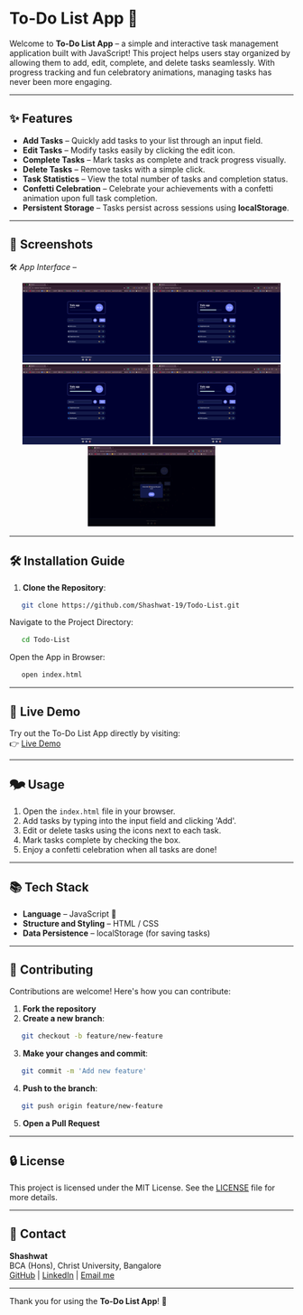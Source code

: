 # To-Do List App 📅

Welcome to **To-Do List App** – a simple and interactive task management application built with JavaScript! This project helps users stay organized by allowing them to add, edit, complete, and delete tasks seamlessly. With progress tracking and fun celebratory animations, managing tasks has never been more engaging.

---

## ✨ Features

- **Add Tasks** – Quickly add tasks to your list through an input field.
- **Edit Tasks** – Modify tasks easily by clicking the edit icon.
- **Complete Tasks** – Mark tasks as complete and track progress visually.
- **Delete Tasks** – Remove tasks with a simple click.
- **Task Statistics** – View the total number of tasks and completion status.
- **Confetti Celebration** – Celebrate your achievements with a confetti animation upon full task completion.
- **Persistent Storage** – Tasks persist across sessions using **localStorage**.

---

## 📸 Screenshots

🛠️ *App Interface* –
<p align="center">
  <img src="https://github.com/Shashwat-19/Todo-List/raw/main/List.png" width="45%"/>
  <img src="https://github.com/Shashwat-19/Todo-List/raw/main/Progressbar.png" width="45%"/>
  <img src="https://github.com/Shashwat-19/Todo-List/raw/main/editing.png" width="45%"/>
  <img src="https://github.com/Shashwat-19/Todo-List/raw/main/deletedone.png" width="45%"/>
  <img src="https://github.com/Shashwat-19/Todo-List/raw/main/completition.png" width="45%"/>
</p>

---

## 🛠️ Installation Guide

1. **Clone the Repository**:
```bash
   git clone https://github.com/Shashwat-19/Todo-List.git
```
Navigate to the Project Directory:
```bash
   cd Todo-List
```
Open the App in Browser:
```bash
   open index.html
```
   
---

## 🚀 Live Demo

Try out the To-Do List App directly by visiting:<br>
👉 [Live Demo](https://shashwat-19.github.io/Todo-List/)

---

## 🗫️ Usage

1. Open the `index.html` file in your browser.
2. Add tasks by typing into the input field and clicking 'Add'.
3. Edit or delete tasks using the icons next to each task.
4. Mark tasks complete by checking the box.
5. Enjoy a confetti celebration when all tasks are done!

---

## 📚 Tech Stack

- **Language** – JavaScript 🔖
- **Structure and Styling** – HTML / CSS
- **Data Persistence** – localStorage (for saving tasks)

---

## 🤝 Contributing

Contributions are welcome! Here's how you can contribute:

1. **Fork the repository**
2. **Create a new branch**:
```bash
   git checkout -b feature/new-feature
```
3. **Make your changes and commit**:
```bash
   git commit -m 'Add new feature'
```
4. **Push to the branch**:
```bash
   git push origin feature/new-feature
```
5. **Open a Pull Request**

---

## 🔒 License

This project is licensed under the MIT License. See the [LICENSE](LICENSE) file for more details.

---

## 📩 Contact

**Shashwat**  
BCA (Hons), Christ University, Bangalore  
[GitHub](https://github.com/Shashwat-19) | [LinkedIn](https://www.linkedin.com/in/shashwatk1956/) | [Email me](shashwat1956@gmail.com)  

---

Thank you for using the **To-Do List App**! 🎉

